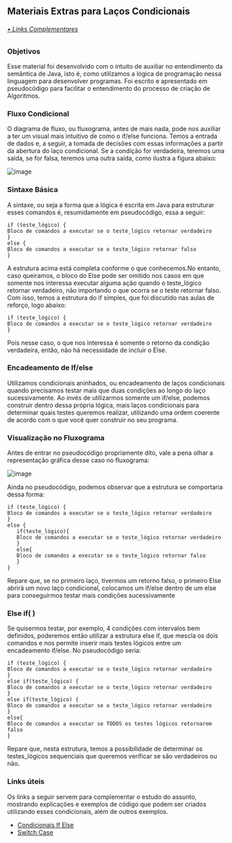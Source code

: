<h2>Materiais Extras para Laços Condicionais</h2>

<a href="#links"><h6>• Links Complementares</h6></a>

<h3>Objetivos</h3>
<p>Esse material foi desenvolvido com o intuito de auxiliar no entendimento da semântica de Java, isto é, como utilizamos a lógica de programação nessa linguagem para desenvolver programas. Foi escrito e apresentado em pseudocódigo para facilitar o entendimento do processo de criação de Algoritmos.</p>

<h3>Fluxo Condicional</h3>
<p>O diagrama de fluxo, ou fluxograma, antes de mais nada, pode nos auxiliar a ter um visual mais intuitivo de como o if/else funciona. Temos a entrada de dados e, a seguir, a tomada de decisões com essas informações a partir da abertura do laço condicional. Se a condição for verdadeira, teremos uma saída, se for falsa, teremos uma outra saída, como ilustra a figura abaixo: </p>

![image](https://user-images.githubusercontent.com/62121416/193959797-53facac6-dc59-4f65-ab2a-fdb784b46490.png)

<h3>Sintaxe Básica</h3>
<p>A sintaxe, ou seja a forma que a lógica é escrita em Java para estruturar esses comandos é, resumidamente em pseudocódigo, essa a seguir:</p>

   ```
   if (teste_lógico) {
   Bloco de comandos a executar se o teste_lógico retornar verdadeiro
}
else {
   Bloco de comandos a executar se o teste_lógico retornar falso
}
   ```
<p>
  A estrutura acima está completa conforme o que conhecemos.No entanto, caso queiramos, o bloco do Else pode ser omitido nos casos em que somente nos interessa executar alguma ação quando o teste_lógico retornar verdadeiro, não importando o que ocorra se o teste retornar falso. Com isso, temos a estrutura do if simples, que foi discutido nas aulas de reforço, logo abaixo: </p>
   
   ```
   if (teste_lógico) {
   Bloco de comandos a executar se o teste_lógico retornar verdadeiro
}
   ```   
   <p>Pois nesse caso, o que nos interessa é somente o retorno da condição verdadeira, então, não há necessidade de incluir o Else.</p>
   
   <h3>Encadeamento de If/else</h3>
   <p>Utilizamos condicionais aninhados, ou encadeamento de laços condicionais quando precisamos testar mais que duas condições ao          longo do laço sucessivamente. Ao invés de utilizarmos somente um if/else, podemos construir dentro dessa própria lógica, mais laços condicionais para determinar quais testes queremos realizar, utilizando uma ordem coerente de acordo com o que você quer construir no seu programa.</p>
   
   <h3>Visualização no Fluxograma</h3>
   <p>Antes de entrar no pseudocódigo propriamente dito, vale a pena olhar a representação gráfica desse caso no fluxograma: </p>
   
   ![image](https://user-images.githubusercontent.com/62121416/193960542-c2447591-cdf5-4372-af10-93bbe94f6c20.png)

   <p>Ainda no pseudocódigo, podemos observar que a estrutura se comportaria dessa forma: </p>
   
   ```
   if (teste_lógico) {
   Bloco de comandos a executar se o teste_lógico retornar verdadeiro
   }
   else {      
      if(teste_lógico){
      Bloco de comandos a executar se o teste_lógico retornar verdadeiro
      }
      else{
      Bloco de comandos a executar se o teste_lógico retornar falso
      }      
   }
   ```
   
   <p> Repare que, se no primeiro laço, tivermos um retorno falso, o primeiro Else abrirá um novo laço condicional, colocamos um if/else dentro de um else para conseguirmos testar mais condições sucessivamente</p>   
   
   <h3>Else if( )</h3>
   <p>Se quisermos testar, por exemplo, 4 condições com intervalos bem definidos, poderemos então utilizar a estrutura else if, que mescla os dois comandos e nos permite inserir mais testes lógicos entre um encadeamento if/else. No pseudocódigo seria:</p>
   
   ```   
   if (teste_lógico) {
   Bloco de comandos a executar se o teste_lógico retornar verdadeiro
   }
   else if(teste_lógico) {
   Bloco de comandos a executar se o teste_lógico retornar verdadeiro
   } 
   else if(teste_lógico) {
   Bloco de comandos a executar se o teste_lógico retornar verdadeiro
   }
   else{
   Bloco de comandos a executar se TODOS os testes lógicos retornarem falso
   }
   ```   
   <p>Repare que, nesta estrutura, temos a possibilidade de determinar os testes_lógicos sequenciais que queremos verificar se são verdadeiros ou não.</p>
   
   <a name=links><h3>Links úteis</h3></a>
   <p>Os links a seguir servem para complementar o estudo do assunto, mostrando explicações e exemplos de código que podem ser criados utilizando esses condicionais, além de outros exemplos.</p>
   
   - [Condicionais If Else](https://www.computersciencemaster.com.br/estruturas-condicionais-if-else-lacos-de-repeticao-while-for-em-java/)
   - [Switch Case](https://blog.betrybe.com/java/switch-case-java/)
   
